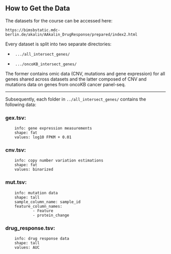 ## How to Get the Data
The datasets for the course can be accessed here:
```
https://bimsbstatic.mdc-berlin.de/akalin/AAkalin_DrugResponse/prepared/index2.html
```

Every dataset is split into two separate directories:
-      .../all_intersect_genes/
-      .../oncoKB_intersect_genes/
The former contains omic data (CNV, mutations and gene expression) for all genes shared across datasets and the latter composed of CNV and mutations data on genes from oncoKB cancer panel-seq.


-----
Subsequently, each folder in ```../all_intersect_genes/``` contains the following data: 


### gex.tsv:
        info: gene expression measurements
        shape: fat
        values: log10 FPKM + 0.01

### cnv.tsv:
        info: copy number variation estimations
        shape: fat
        values: binarized

### mut.tsv:
        info: mutation data
        shape: tall
        sample_column_name: sample_id
        feature_column_names:
                - Feature
                - protein_change

### drug_response.tsv:
        info: drug response data
        shape: tall
        values: AUC
